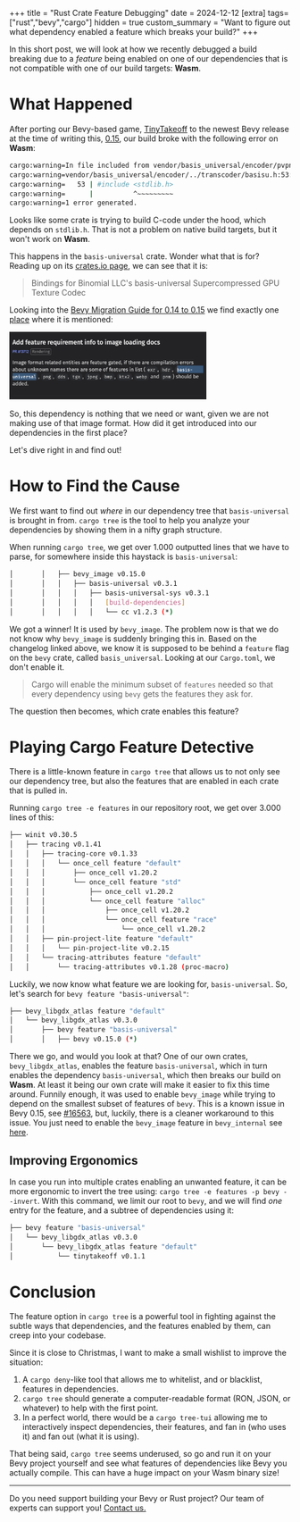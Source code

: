 +++
title = "Rust Crate Feature Debugging"
date = 2024-12-12
[extra]
tags=["rust","bevy","cargo"] 
hidden = true
custom_summary = "Want to figure out what dependency enabled a feature which breaks your build?"
+++

In this short post, we will look at how we recently debugged a build breaking due to a *feature* being enabled on one of our dependencies that is not compatible with one of our build targets: **Wasm**.

# What Happened

After porting our Bevy-based game, [TinyTakeoff](https://tinytakeoff.com) to the newest Bevy release at the time of writing this, [0.15](https://bevyengine.org/news/bevy-0-15/), our build broke with the following error on **Wasm**:

```sh
cargo:warning=In file included from vendor/basis_universal/encoder/pvpngreader.cpp:14:
cargo:warning=vendor/basis_universal/encoder/../transcoder/basisu.h:53:10: fatal error: 'stdlib.h' file not found
cargo:warning=   53 | #include <stdlib.h>
cargo:warning=      |          ^~~~~~~~~~
cargo:warning=1 error generated.
```

Looks like some crate is trying to build C-code under the hood, which depends on `stdlib.h`. That is not a problem on native build targets, but it won't work on **Wasm**. 

This happens in the `basis-universal` crate. Wonder what that is for? Reading up on its [crates.io page](https://crates.io/crates/basis-universal), we can see that it is:

> Bindings for Binomial LLC's basis-universal Supercompressed GPU Texture Codec

Looking into the [Bevy Migration Guide for 0.14 to 0.15](https://bevyengine.org/learn/migration-guides/0-14-to-0-15) we find exactly one [place](https://bevyengine.org/learn/migration-guides/0-14-to-0-15/#add-feature-requirement-info-to-image-loading-docs) where it is mentioned:

<img src="screen1.png" alt="changelog screenshot" class="centered" style="max-width: 70%"/>

So, this dependency is nothing that we need or want, given we are not making use of that image format. How did it get introduced into our dependencies in the first place?

Let's dive right in and find out!

# How to Find the Cause

We first want to find out _where_ in our dependency tree that `basis-universal` is brought in from. `cargo tree` is the tool to help you analyze your dependencies by showing them in a nifty graph structure. 

When running `cargo tree`, we get over 1.000 outputted lines that we have to parse, for somewhere inside this haystack is `basis-universal`:

```sh
│       │   ├── bevy_image v0.15.0
│       │   │   ├── basis-universal v0.3.1
│       │   │   │   ├── basis-universal-sys v0.3.1
│       │   │   │   │   [build-dependencies]
│       │   │   │   │   └── cc v1.2.3 (*)
```

We got a winner! It is used by `bevy_image`. The problem now is that we do not know why `bevy_image` is suddenly bringing this in. Based on the changelog linked above, we know it is supposed to be behind a `feature` flag on the `bevy` crate, called `basis_universal`. Looking at our `Cargo.toml`, we don't enable it.

> Cargo will enable the minimum subset of `features` needed so that every dependency using `bevy` gets the features they ask for.

The question then becomes, which crate enables this feature?

# Playing Cargo Feature Detective

There is a little-known feature in `cargo tree` that allows us to not only see our dependency tree, but also the features that are enabled in each crate that is pulled in. 

Running `cargo tree -e features` in our repository root, we get over 3.000 lines of this:

```sh
├── winit v0.30.5
│   ├── tracing v0.1.41
│   │   ├── tracing-core v0.1.33
│   │   │   └── once_cell feature "default"
│   │   │       ├── once_cell v1.20.2
│   │   │       └── once_cell feature "std"
│   │   │           ├── once_cell v1.20.2
│   │   │           └── once_cell feature "alloc"
│   │   │               ├── once_cell v1.20.2
│   │   │               └── once_cell feature "race"
│   │   │                   └── once_cell v1.20.2
│   │   ├── pin-project-lite feature "default"
│   │   │   └── pin-project-lite v0.2.15
│   │   └── tracing-attributes feature "default"
│   │       └── tracing-attributes v0.1.28 (proc-macro)
```

Luckily, we now know what feature we are looking for, `basis-universal`. So, let's search for `bevy feature "basis-universal"`:

```sh
├── bevy_libgdx_atlas feature "default"
│   └── bevy_libgdx_atlas v0.3.0
│       ├── bevy feature "basis-universal"
│       │   ├── bevy v0.15.0 (*)
```

There we go, and would you look at that? One of our own crates, `bevy_libgdx_atlas`, enables the feature `basis-universal`, which in turn enables the dependency `basis-universal`, which then breaks our build on **Wasm**. At least it being our own crate will make it easier to fix this time around. Funnily enough, it was used to enable `bevy_image` while trying to depend on the smallest subset of features of `bevy`. This is a known issue in Bevy 0.15, see [#16563](https://github.com/bevyengine/bevy/issues/16563), but, luckily, there is a cleaner workaround to this issue. You just need to enable the `bevy_image` feature in `bevy_internal` see [here](https://github.com/rustunit/bevy_libgdx_atlas/commit/20cb2e99ef8dd696dfbbff3ef120591cae82703b).

## Improving Ergonomics

In case you run into multiple crates enabling an unwanted feature, it can be more ergonomic to invert the tree using: `cargo tree -e features -p bevy --invert`.
With this command, we limit our root to `bevy`, and we will find *one* entry for the feature, and a subtree of dependencies using it:

```sh
├── bevy feature "basis-universal"
│   └── bevy_libgdx_atlas v0.3.0
│       └── bevy_libgdx_atlas feature "default"
│           └── tinytakeoff v0.1.1
```

# Conclusion

The feature option in `cargo tree` is a powerful tool in fighting against the subtle ways that dependencies, and the features enabled by them, can creep into your codebase.

Since it is close to Christmas, I want to make a small wishlist to improve the situation:

1. A `cargo deny`-like tool that allows me to whitelist, and or blacklist, features in dependencies.
2. `cargo tree` should generate a computer-readable format (RON, JSON, or whatever) to help with the first point.
3. In a perfect world, there would be a `cargo tree-tui` allowing me to interactively inspect dependencies, their features, and fan in (who uses it) and fan out (what it is using).

That being said, `cargo tree` seems underused, so go and run it on your Bevy project yourself and see what features of dependencies like Bevy you actually compile. This can have a huge impact on your Wasm binary size!

---

Do you need support building your Bevy or Rust project? Our team of experts can support you! [Contact us.](@/contact.md)

